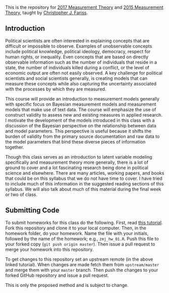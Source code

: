 This is the repository for [2017 Measurement Theory](http://cfariss.com/documents/U-M_Graduate_Measurement_Winter2017.pdf) and [2015 Measurement Theory](http://cfariss.com/documents/PSUMeasurement_Spring2015.pdf), taught by [Christopher J. Fariss](http://cfariss.com).

## Introduction
Political scientists are often interested in explaining concepts that are difficult or impossible to observe. Examples of unobservable concepts include political knowledge, political ideology, democracy, respect for human rights, or inequality. Even concepts that are based on directly observable information such as the number of individuals that reside in a state, the number of individuals killed during a conflict, or the level of economic output are often not easily observed. A key challenge for political scientists and social scientists generally, is creating models that can measure these concepts while also capturing the uncertainty associated with the processes by which they are measured. 

This course will provide an introduction to measurement models generally with specific focus on Bayesian measurement models and measurement models that make use of text data. The course will emphasize the use of construct validity to assess new and existing measures in applied research. I motivate the development of the models introduced in this class with a discussion of the Bayesian perspective on the relationship between data and model parameters. This perspective is useful because it shifts the burden of validity from the primary source documentation and raw data to the model parameters that bind these diverse pieces of information together.

Though this class serves as an introduction to latent variable modeling specifically and measurement theory more generally, there is a lot of ground to cover and a lot fascinating research being done in political science and elsewhere. There are many articles, working papers, and books that could be on this syllabus that we do not have time to cover. I have tried to include much of this information in the suggested reading sections of this syllabus. We will also talk about much of this material during the final week or two of class.


## Submitting Code
To submit homeworks for this class do the following. First, read [this tutorial](http://zmjones.com/git-github-tutorial/). Fork this repository and clone it to your local computer. Then, in the homework folder, do your homework. Name the file with your initials, followed by the name of the homework; e.g., `zmj_hw_01.R`. Push this file to your forked copy (`git push origin master`). Then issue a pull request to merge your homework into this repository.

To get changes to this repository set an upstream remote (in the above linked tutorial). When changes are made fetch them from `upstream/master` and merge them with your `master` branch. Then push the changes to your forked GitHub repository and issue a pull request.

This is only the proposed method and is subject to change.
